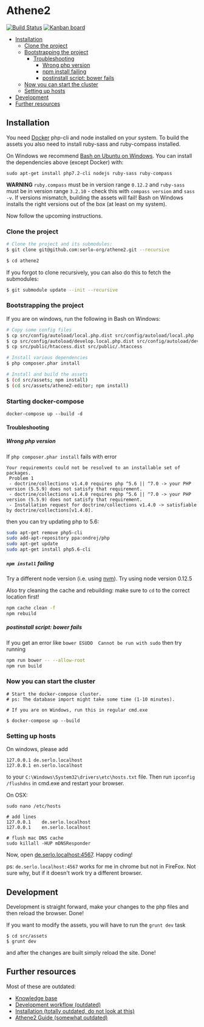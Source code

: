 # Athene2

[![Build Status](https://travis-ci.org/serlo-org/athene2.svg)](https://travis-ci.org/serlo-org/athene2) [![Kanban board](https://img.shields.io/badge/Kanban-board-brightgreen.svg)](https://github.com/serlo-org/athene2/projects/1)

<!-- START doctoc generated TOC please keep comment here to allow auto update -->
<!-- DON'T EDIT THIS SECTION, INSTEAD RE-RUN doctoc TO UPDATE -->


- [Installation](#installation)
  - [Clone the project](#clone-the-project)
  - [Bootstrapping the project](#bootstrapping-the-project)
    - [Troubleshooting](#troubleshooting)
      - [Wrong php version](#wrong-php-version)
      - [npm install failing](#npm-install-failing)
      - [postinstall script: bower fails](#postinstall-script-bower-fails)
  - [Now you can start the cluster](#now-you-can-start-the-cluster)
  - [Setting up hosts](#setting-up-hosts)
- [Development](#development)
- [Further resources](#further-resources)

<!-- END doctoc generated TOC please keep comment here to allow auto update -->

## Installation

You need [Docker](https://docs.docker.com/engine/installation/) php-cli and node installed on your system.
To build the assets you also need to install ruby-sass and ruby-compass installed.

On Windows we recommend [Bash on Ubuntu on Windows](https://msdn.microsoft.com/de-de/commandline/wsl/about). You can
install the dependencies above (except Docker) with:

```
sudo apt-get install php7.2-cli nodejs ruby-sass ruby-compass
```

**WARNING** `ruby.compass` must be in version range `0.12.2` and `ruby-sass` must be in version range `3.2.10` - check this with
`compass version` and `sass -v`. If versions mismatch, building the assets will fail! Bash on Windows installs
the right versions out of the box (at least on my system).

Now follow the upcoming instructions.

### Clone the project

```sh
# Clone the project and its submodules:
$ git clone git@github.com:serlo-org/athene2.git --recursive

$ cd athene2
```

If you forgot to clone recursively, you can also do this to fetch the submodules:

```sh
$ git submodule update --init --recursive
```

### Bootstrapping the project

If you are on windows, run the following in Bash on Windows:

```sh
# Copy some config files
$ cp src/config/autoload/local.php.dist src/config/autoload/local.php
$ cp src/config/autoload/develop.local.php.dist src/config/autoload/develop.local.php
$ cp src/public/htaccess.dist src/public/.htaccess

# Install various dependencies
$ php composer.phar install

# Install and build the assets
$ (cd src/assets; npm install)
$ (cd src/assets/athene2-editor; npm install)
```

### Starting docker-compose

```
docker-compose up --build -d
```

#### Troubleshooting
##### Wrong php version
If `php composer.phar install` fails with error
```
Your requirements could not be resolved to an installable set of packages.           
 Problem 1
 - doctrine/collections v1.4.0 requires php ^5.6 || ^7.0 -> your PHP version (5.5.9) does not satisfy that requirement.                                   
 - doctrine/collections v1.4.0 requires php ^5.6 || ^7.0 -> your PHP version (5.5.9) does not satisfy that requirement.                                   
 - Installation request for doctrine/collections v1.4.0 -> satisfiable by doctrine/collections[v1.4.0].                                           
```
then you can try updating php to 5.6:

```sh
sudo apt-get remove php5-cli
sudo add-apt-repository ppa:ondrej/php
sudo apt-get update
sudo apt-get install php5.6-cli
```

##### `npm install` failing
Try a different node version (i.e. using [nvm](https://github.com/creationix/nvm)). Try using node version 0.12.5

Also try cleaning the cache and rebuilding:
make sure to `cd` to the correct location first!
```sh
npm cache clean -f
npm rebuild
```

##### postinstall script: bower fails
If you get an error like `bower ESUDO  Cannot be run with sudo` then try running
```sh
npm run bower -- --allow-root
npm run build
```

### Now you can start the cluster

```
# Start the docker-compose cluster.
# ps: The database import might take some time (1-10 minutes).

# If you are on Windows, run this in regular cmd.exe

$ docker-compose up --build
```

### Setting up hosts

On windows, please add

```
127.0.0.1 de.serlo.localhost
127.0.0.1 en.serlo.localhost
```

to your `C:\Windows\System32\drivers\etc\hosts.txt` file. Then run `ipconfig /flushdns` in cmd.exe and
restart your browser.

On OSX:

```
sudo nano /etc/hosts

# add lines
127.0.0.1    de.serlo.localhost
127.0.0.1    en.serlo.localhost

# flush mac DNS cache
sudo killall -HUP mDNSResponder
```

Now, open [de.serlo.localhost:4567](de.serlo.localhost:4567). Happy coding!

ps: `de.serlo.localhost:4567` works for me in chrome but not in FireFox. Not sure why, but if it doesn't work try
a different browser.

## Development

Development is straight forward, make your changes to the php files and then reload the browser. Done!

If you want to modify the assets, you will have to run the `grunt dev` task

```
$ cd src/assets
$ grunt dev
```

and after the changes are built simply reload the site. Done!

## Further resources

Most of these are outdated:

* [Knowledge base](https://github.com/serlo-org/athene2/wiki/Knowledge-base)
* [Development workflow (outdated)](https://github.com/serlo-org/athene2/wiki/Development-workflow)
* [Installation (totally outdated, do not look at this)](https://github.com/serlo-org/athene2/wiki/Installation)
* [Athene2 Guide (somewhat outdated)](https://serlo-org.github.io/athene2-guide/)
